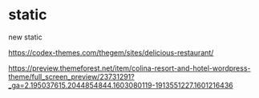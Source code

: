 # static
new static


https://codex-themes.com/thegem/sites/delicious-restaurant/



https://preview.themeforest.net/item/colina-resort-and-hotel-wordpress-theme/full_screen_preview/23731291?_ga=2.195037615.2044854844.1603080119-1913551227.1601216436


